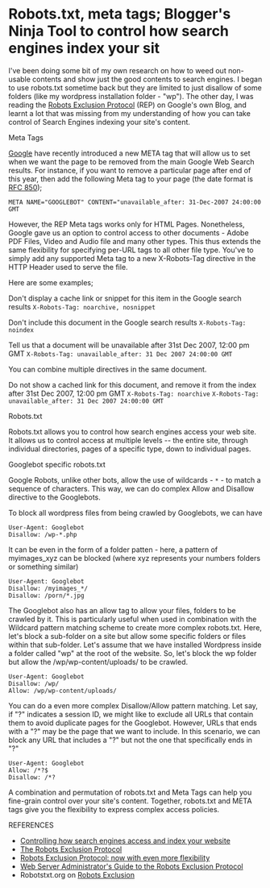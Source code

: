 # Robots.txt, meta tags; Blogger's Ninja Tool to control how search engines index your sit

I've been doing some bit of my own research on how to weed out non-usable contents and show just the good contents to search engines. I began to use robots.txt sometime back but they are limited to just disallow of some folders (like my wordpress installation folder - "wp"). The other day, I was reading the <a href="http://googleblog.blogspot.com/2007/07/robots-exclusion-protocol-now-with-even.html">Robots Exclusion Protocol</a> (REP) on Google's own Blog, and learnt a lot that was missing from my understanding of how you can take control of Search Engines indexing your site's content.

Meta Tags

<a href="http://www.google.com/">Google</a> have recently introduced a new META tag that will allow us to set when we want the page to be removed from the main Google Web Search results. For instance, if you want to remove a particular page after end of this year, then add the following Meta tag to your page (the date format is <a href="http://www.ietf.org/rfc/rfc0850.txt">RFC 850</a>);

`META NAME="GOOGLEBOT" CONTENT="unavailable_after: 31-Dec-2007 24:00:00 GMT`

However, the REP Meta tags works only for  HTML Pages. Nonetheless, Google gave us an option to control access to other documents - Adobe PDF Files, Video and Audio file and many other types. This thus extends the same flexibility for specifying per-URL tags to all other file type. You've to simply add any supported Meta tag to a new X-Robots-Tag directive in the HTTP Header used to serve the file.

Here are some examples;

Don't display a cache link or snippet for this item in the Google search results
`X-Robots-Tag: noarchive, nosnippet`

Don't include this document in the Google search results
`X-Robots-Tag: noindex`

Tell us that a document will be unavailable after 31st Dec 2007, 12:00 pm GMT
`X-Robots-Tag: unavailable_after: 31 Dec 2007 24:00:00 GMT`

You can combine multiple directives in the same document.

Do not show a cached link for this document, and remove it from the index after 31st Dec 2007, 12:00 pm GMT
`X-Robots-Tag: noarchive`
`X-Robots-Tag: unavailable_after: 31 Dec 2007 24:00:00 GMT`

Robots.txt

Robots.txt allows you to control how search engines access your web site. It allows us to control access at multiple levels -- the entire site, through individual directories, pages of a specific type, down to individual pages.

Googlebot specific robots.txt

Google Robots, unlike other bots, allow the use of wildcards - `*` - to match a sequence of characters. This way, we can do complex Allow and Disallow directive to the Googlebots.

To block all wordpress files from being crawled by Googlebots, we can have

```
User-Agent: Googlebot
Disallow: /wp-*.php
```

It can be even in the form of a folder patten - here, a pattern of myimages_xyz can be blocked (where xyz represents your numbers folders or something similar)

```
User-Agent: Googlebot
Disallow: /myimages_*/
Disallow: /porn/*.jpg
```

The Googlebot also has an allow tag to allow your files, folders to be crawled by it. This is particularly useful when used in combination with the Wildcard pattern matching scheme to create more complex robots.txt. Here, let's block a sub-folder on a site but allow some specific folders or files within that sub-folder. Let's assume that we have installed Wordpress inside a folder called "wp" at the root of the website. So, let's block the wp folder but allow the /wp/wp-content/uploads/ to be crawled.

```
User-Agent: Googlebot
Disallow: /wp/
Allow: /wp/wp-content/uploads/
```

You can do a even more complex Disallow/Allow pattern matching. Let say, if "?" indicates a session ID, we might like to exclude all URLs that contain them to avoid duplicate pages for the Googlebot. However, URLs that ends with a "?" may be the page that we want to include. In this scenario, we can block any URL that includes a "?" but not the one that specifically ends in "?"

```
User-Agent: Googlebot
Allow: /*?$
Disallow: /*?
```

A combination and permutation of robots.txt and Meta Tags can help you fine-grain control over your site's content. Together, robots.txt and META tags give you the flexibility to express complex access policies.

REFERENCES

- <a href="http://googleblog.blogspot.com/2007/01/controlling-how-search-engines-access.html">Controlling how search engines access and index your website</a>
- <a href="http://googleblog.blogspot.com/2007/02/robots-exclusion-protocol.html">The Robots Exclusion Protocol</a>
- <a href="http://googleblog.blogspot.com/2007/07/robots-exclusion-protocol-now-with-even.html">Robots Exclusion Protocol: now with even more flexibility</a>
- <a href="http://www.robotstxt.org/wc/exclusion-admin.html">Web Server Administrator's Guide to the Robots Exclusion Protocol</a>
- Robotstxt.org on <a href="http://www.robotstxt.org/wc/exclusion.html">Robots Exclusion</a>